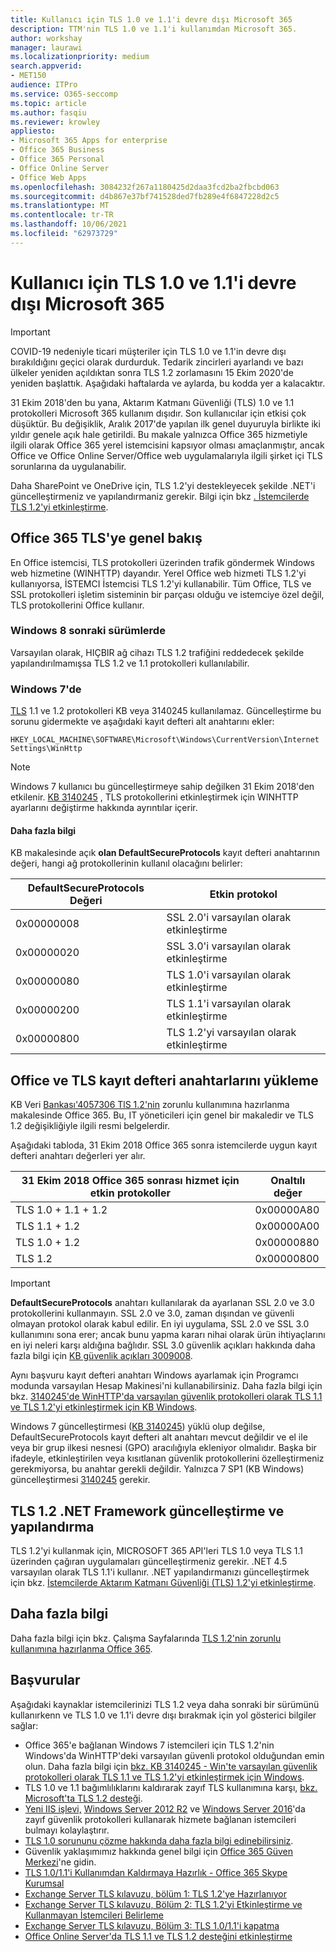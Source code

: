 ```yaml
---
title: Kullanıcı için TLS 1.0 ve 1.1'i devre dışı Microsoft 365
description: TTM'nin TLS 1.0 ve 1.1'i kullanımdan Microsoft 365.
author: workshay
manager: laurawi
ms.localizationpriority: medium
search.appverid:
- MET150
audience: ITPro
ms.service: O365-seccomp
ms.topic: article
ms.author: fasqiu
ms.reviewer: krowley
appliesto:
- Microsoft 365 Apps for enterprise
- Office 365 Business
- Office 365 Personal
- Office Online Server
- Office Web Apps
ms.openlocfilehash: 3084232f267a1180425d2daa3fcd2ba2fbcbd063
ms.sourcegitcommit: d4b867e37bf741528ded7fb289e4f6847228d2c5
ms.translationtype: MT
ms.contentlocale: tr-TR
ms.lasthandoff: 10/06/2021
ms.locfileid: "62973729"
---
```

# <a name="disabling-tls-10-and-11-for-microsoft-365"></a>Kullanıcı için TLS 1.0 ve 1.1'i devre dışı Microsoft 365

> [!IMPORTANT]
> COVID-19 nedeniyle ticari müşteriler için TLS 1.0 ve 1.1'in devre dışı bırakıldığını geçici olarak durdurduk. Tedarik zincirleri ayarlandı ve bazı ülkeler yeniden açıldıktan sonra TLS 1.2 zorlamasını 15 Ekim 2020'de yeniden başlattık. Aşağıdaki haftalarda ve aylarda, bu kodda yer a kalacaktır.

31 Ekim 2018'den bu yana, Aktarım Katmanı Güvenliği (TLS) 1.0 ve 1.1 protokolleri Microsoft 365 kullanım dışıdır. Son kullanıcılar için etkisi çok düşüktür. Bu değişiklik, Aralık 2017'de yapılan ilk genel duyuruyla birlikte iki yıldır genele açık hale getirildi. Bu makale yalnızca Office 365 hizmetiyle ilgili olarak Office 365 yerel istemcisini kapsıyor olması amaçlanmıştır, ancak Office ve Office Online Server/Office web uygulamalarıyla ilgili şirket içi TLS sorunlarına da uygulanabilir.

Daha SharePoint ve OneDrive için, TLS 1.2'yi destekleyecek şekilde .NET'i güncelleştirmeniz ve yapılandırmaniz gerekir. Bilgi için bkz [. İstemcilerde TLS 1.2'yi etkinleştirme](/mem/configmgr/core/plan-design/security/enable-tls-1-2-client).

## <a name="office-365-and-tls-overview"></a>Office 365 TLS'ye genel bakış

En Office istemcisi, TLS protokolleri üzerinden trafik göndermek Windows web hizmetine (WINHTTP) dayandır. Yerel Office web hizmeti TLS 1.2'yi kullanıyorsa, İSTEMCI İstemcisi TLS 1.2'yi kullanabilir. Tüm Office, TLS ve SSL protokolleri işletim sisteminin bir parçası olduğu ve istemciye özel değil, TLS protokollerini Office kullanır.

### <a name="on-windows-8-and-later-versions"></a>Windows 8 sonraki sürümlerde

Varsayılan olarak, HIÇBIR ağ cihazı TLS 1.2 trafiğini reddedecek şekilde yapılandırılmamışsa TLS 1.2 ve 1.1 protokolleri kullanılabilir.

### <a name="on-windows-7"></a>Windows 7'de

[TLS](https://support.microsoft.com/help/3140245) 1.1 ve 1.2 protokolleri KB veya 3140245 kullanılamaz. Güncelleştirme bu sorunu gidermekte ve aşağıdaki kayıt defteri alt anahtarını ekler:

```console
HKEY_LOCAL_MACHINE\SOFTWARE\Microsoft\Windows\CurrentVersion\Internet Settings\WinHttp
```

> [!NOTE]
> Windows 7 kullanıcı bu güncelleştirmeye sahip değilken 31 Ekim 2018'den etkilenir. [KB 3140245](https://support.microsoft.com/help/3140245) , TLS protokollerini etkinleştirmek için WINHTTP ayarlarını değiştirme hakkında ayrıntılar içerir.

#### <a name="more-information"></a>Daha fazla bilgi

KB makalesinde açık **olan DefaultSecureProtocols** kayıt defteri anahtarının değeri, hangi ağ protokollerinin kullanıl olacağını belirler:

|DefaultSecureProtocols Değeri|Etkin protokol|
|-|-|
|0x00000008|SSL 2.0'i varsayılan olarak etkinleştirme|
|0x00000020|SSL 3.0'i varsayılan olarak etkinleştirme|
|0x00000080|TLS 1.0'i varsayılan olarak etkinleştirme|
|0x00000200|TLS 1.1'i varsayılan olarak etkinleştirme|
|0x00000800|TLS 1.2'yi varsayılan olarak etkinleştirme|

## <a name="office-clients-and-tls-registry-keys"></a>Office ve TLS kayıt defteri anahtarlarını yükleme

KB Veri [Bankası'4057306 TlS 1.2'nin](https://support.microsoft.com/help/4057306) zorunlu kullanımına hazırlanma makalesinde Office 365. Bu, IT yöneticileri için genel bir makaledir ve TLS 1.2 değişikliğiyle ilgili resmi belgelerdir.

Aşağıdaki tabloda, 31 Ekim 2018 Office 365 sonra istemcilerde uygun kayıt defteri anahtarı değerleri yer alır.

|31 Ekim 2018 Office 365 sonrası hizmet için etkin protokoller|Onaltılı değer|
|-|-|
|TLS 1.0 + 1.1 + 1.2|0x00000A80|
|TLS 1.1 + 1.2|0x00000A00|
|TLS 1.0 + 1.2|0x00000880|
|TLS 1.2|0x00000800|

> [!IMPORTANT]
> **DefaultSecureProtocols** anahtarı kullanılarak da ayarlanan SSL 2.0 ve 3.0 protokollerini kullanmayın. SSL 2.0 ve 3.0, zaman dışından ve güvenli olmayan protokol olarak kabul edilir. En iyi uygulama, SSL 2.0 ve SSL 3.0 kullanımını sona erer; ancak bunu yapma kararı nihai olarak ürün ihtiyaçlarını en iyi neleri karşı aldığına bağlıdır. SSL 3.0 güvenlik açıkları hakkında daha fazla bilgi için [KB güvenlik açıkları 3009008](https://support.microsoft.com/help/3009008).

Aynı başvuru kayıt defteri anahtarı Windows ayarlamak için Programcı modunda varsayılan Hesap Makinesi'ni kullanabilirsiniz. Daha fazla bilgi için bkz. [3140245'de WinHTTP'da varsayılan güvenlik protokolleri olarak TLS 1.1 ve TLS 1.2'yi etkinleştirmek için KB Windows](https://support.microsoft.com/help/3140245).

Windows 7 güncelleştirmesi ([KB 3140245](https://support.microsoft.com/help/3140245)) yüklü olup değilse, DefaultSecureProtocols kayıt defteri alt anahtarı mevcut değildir ve el ile veya bir grup ilkesi nesnesi (GPO) aracılığıyla ekleniyor olmalıdır. Başka bir ifadeyle, etkinleştirilen veya kısıtlanan güvenlik protokollerini özelleştirmeniz gerekmiyorsa, bu anahtar gerekli değildir. Yalnızca 7 SP1 (KB Windows) güncelleştirmesi [3140245](https://support.microsoft.com/help/3140245) gerekir.

## <a name="update-and-configure-the-net-framework-to-support-tls-12"></a>TLS 1.2 .NET Framework güncelleştirme ve yapılandırma

TLS 1.2'yi kullanmak için, MICROSOFT 365 API'leri TLS 1.0 veya TLS 1.1 üzerinden çağıran uygulamaları güncelleştirmeniz gerekir. .NET 4.5 varsayılan olarak TLS 1.1'i kullanır. .NET yapılandırmanızı güncelleştirmek için bkz. [İstemcilerde Aktarım Katmanı Güvenliği (TLS) 1.2'yi etkinleştirme](/mem/configmgr/core/plan-design/security/enable-tls-1-2-client).

## <a name="more-information"></a>Daha fazla bilgi

Daha fazla bilgi için bkz. Çalışma Sayfalarında [TLS 1.2'nin zorunlu kullanımına hazırlanma Office 365](https://support.microsoft.com/help/4057306/preparing-for-tls-1-2-in-office-365).

## <a name="references"></a>Başvurular

Aşağıdaki kaynaklar istemcilerinizi TLS 1.2 veya daha sonraki bir sürümünü kullanırkenn ve TLS 1.0 ve 1.1'i devre dışı bırakmak için yol gösterici bilgiler sağlar:

- Office 365'e bağlanan Windows 7 istemcileri için TLS 1.2'nin Windows'da WinHTTP'deki varsayılan güvenli protokol olduğundan emin olun. Daha fazla bilgi için [bkz. KB 3140245 - Win'te varsayılan güvenlik protokolleri olarak TLS 1.1 ve TLS 1.2'yi etkinleştirmek için Windows](https://support.microsoft.com/help/3140245/update-to-enable-tls-1-1-and-tls-1-2-as-a-default-secure-protocols-in).
- TLS 1.0 ve 1.1 bağımlılıklarını kaldırarak zayıf TLS kullanımına karşı, [bkz. Microsoft'ta TLS 1.2 desteği](https://cloudblogs.microsoft.com/microsoftsecure/2017/06/20/tls-1-2-support-at-microsoft/).
- [Yeni IIS işlevi,](https://cloudblogs.microsoft.com/microsoftsecure/2017/09/07/new-iis-functionality-to-help-identify-weak-tls-usage/) [Windows Server 2012 R2](https://support.microsoft.com/help/4025335/windows-8-1-windows-server-2012-r2-update-kb4025335) ve [Windows Server 2016](https://support.microsoft.com/help/4025334/windows-10-update-kb4025334)'da zayıf güvenlik protokolleri kullanarak hizmete bağlanan istemcileri bulmayı kolaylaştırır.
- [TLS 1.0 sorununu çözme hakkında daha fazla bilgi edinebilirsiniz](https://www.microsoft.com/download/details.aspx?id=55266).
- Güvenlik yaklaşımımız hakkında genel bilgi için [Office 365 Güven Merkezi](https://www.microsoft.com/trustcenter/cloudservices/office365)'ne gidin.
- [TLS 1.0/1.1'i Kullanımdan Kaldırmaya Hazırlık - Office 365 Skype Kurumsal](https://techcommunity.microsoft.com/t5/Skype-for-Business-Blog/Preparing-for-TLS-1-0-1-1-Deprecation-O365-Skype-for-Business/ba-p/222247)
- [Exchange Server TLS kılavuzu, bölüm 1: TLS 1.2'ye Hazırlanıyor](https://techcommunity.microsoft.com/t5/exchange-team-blog/exchange-server-tls-guidance-part-1-getting-ready-for-tls-1-2/ba-p/607649)
- [Exchange Server TLS kılavuzu, Bölüm 2: TLS 1.2'yi Etkinleştirme ve Kullanmayan İstemcileri Belirleme](https://techcommunity.microsoft.com/t5/exchange-team-blog/exchange-server-tls-guidance-part-2-enabling-tls-1-2-and/ba-p/607761)
- [Exchange Server TLS kılavuzu, Bölüm 3: TLS 1.0/1.1'i kapatma](https://techcommunity.microsoft.com/t5/exchange-team-blog/exchange-server-tls-guidance-part-3-turning-off-tls-1-0-1-1/ba-p/607898)
- [Office Online Server'da TLS 1.1 ve TLS 1.2 desteğini etkinleştirme](/officeonlineserver/enable-tls-1-1-and-tls-1-2-support-in-office-online-server)

